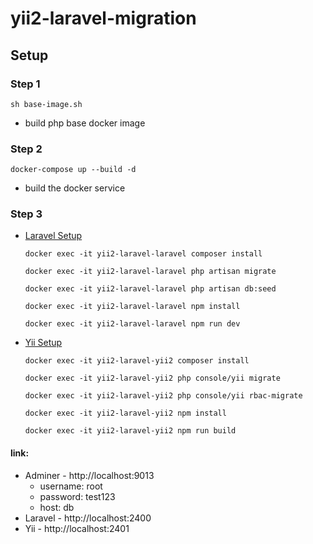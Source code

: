 # yii2-laravel-migration

## Setup

 ### Step 1  
   `sh base-image.sh`
   - build php base docker image
### Step 2  
  `docker-compose up --build -d`
  - build the docker service

### Step 3
  - <a href="https://github.com/rappasoft/laravel-boilerplate">Laravel Setup</a>
  
     `docker exec -it yii2-laravel-laravel composer install`
     
     `docker exec -it yii2-laravel-laravel php artisan migrate`
     
     `docker exec -it yii2-laravel-laravel php artisan db:seed`

     `docker exec -it yii2-laravel-laravel npm install`

     `docker exec -it yii2-laravel-laravel npm run dev`
     
  - <a href="https://github.com/yii-starter-kit/yii2-starter-kit">Yii Setup</a>
  
     `docker exec -it yii2-laravel-yii2 composer install`
     
     `docker exec -it yii2-laravel-yii2 php console/yii migrate`
     
     `docker exec -it yii2-laravel-yii2 php console/yii rbac-migrate`

     `docker exec -it yii2-laravel-yii2 npm install`

     `docker exec -it yii2-laravel-yii2 npm run build`
  
#### link:

  - Adminer - http://localhost:9013
     - username: root
     - password: test123
     - host: db
  - Laravel - http://localhost:2400
  - Yii - http://localhost:2401
